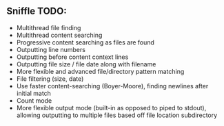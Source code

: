 Sniffle TODO:
-------------

* Multithread file finding
* Multithread content searching
* Progressive content searching as files are found
* Outputting line numbers
* Outputting before content context lines
* Outputting file size / file date along with filename
* More flexible and advanced file/directory pattern matching
* File filtering (size, date)
* Use faster content-searching (Boyer-Moore), finding newlines after initial match
* Count mode
* More flexible output mode (built-in as opposed to piped to stdout), allowing outputting
  to multiple files based off file location subdirectory

